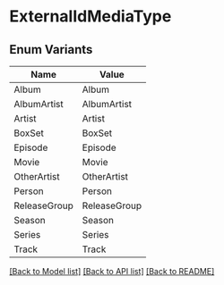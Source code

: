 # ExternalIdMediaType

## Enum Variants

| Name | Value |
|---- | -----|
| Album | Album |
| AlbumArtist | AlbumArtist |
| Artist | Artist |
| BoxSet | BoxSet |
| Episode | Episode |
| Movie | Movie |
| OtherArtist | OtherArtist |
| Person | Person |
| ReleaseGroup | ReleaseGroup |
| Season | Season |
| Series | Series |
| Track | Track |


[[Back to Model list]](../README.md#documentation-for-models) [[Back to API list]](../README.md#documentation-for-api-endpoints) [[Back to README]](../README.md)


